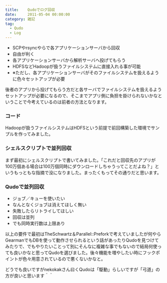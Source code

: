 ```yaml
---
title:    Qudoでログ回収
date:     2011-05-04 00:00:00
category: 雑記
tag:
  - Qudo
  - Log
---
```

* SCPやrsyncやらで各アプリケーションサーバから回収
 * 自由が利く
* 各アプリケーションサーバから解析サーバへ投げてもらう
 * HDFSなどHadoopが扱うファイルシステムに直接入れる事が可能
 * ※ただし、各アプリケーションサーバがそのファイルシステムを扱えるように色々セットアップが必要

後者のアプリから投げてもらう方だと各サーバでファイルシステムを扱えるようセットアップが必要になるので、そこまでアプリ側に負担を掛けられないかなということで今考えているのは前者の方法となります。

### コード

Hadoopが扱うファイルシステムはHDFSという前提で前回構築した環境でサンプルを作ってみました。

### シェルスクリプトで並列回収

まず最初にシェルスクリプトで書いてみました。「これだと回収先のアプリが100万個ある場合は100万個同時にダウンロードしちゃうってことだよね？」というもっともな指摘で没になりました。まったくもってその通りだと思います。

<script src="https://gist.github.com/954830.js"> </script>

### Qudoで並列回収

* ジョブ／キューを使いたい
 * なんとなくジョブは消えてほしく無い
 * 失敗したらリトライしてほしい
* 回収は並列
 * でも同時実行数は上限あり

以上の要件で最初はTheSchwartz＆Parallel::Preforkで考えていましたが何やらGearmanでもDBを使って動作させられるという話があったりQudoを見つけてみたりで、でもやりたいことって別にそんなに複雑な事でもないので結局何使っても良いかなと思ってQudoを選びました。後々機能を増やしたい時にフックポイントが色々用意されているので悪くないかなと。

<script src="https://gist.github.com/951476.js"> </script>

どうでも良いですがnekokakさん曰くQudoは「駆動」らしいですが「弓道」の方が良いと思います＾＾
